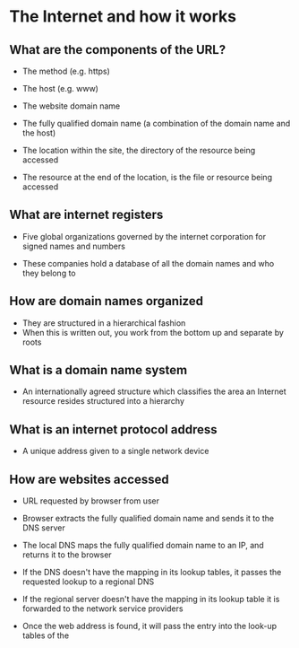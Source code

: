 # The Internet and how it works

## What are the components of the URL?

- The method (e.g. https)

- The host (e.g. www)

- The website domain name

- The fully qualified domain name (a combination of the domain name and the host)

- The location within the site, the directory of the resource being accessed

- The resource at the end of the location, is the file or resource being accessed

## What are internet registers

- Five global organizations governed by the internet corporation for signed names and numbers 

- These companies hold a database of all the domain names and who they belong to

## How are domain names organized

- They are structured in a hierarchical fashion 
- When this is written out, you work from the bottom up and separate by roots

## What is a domain name system

- An internationally agreed structure which classifies the area an Internet resource resides structured into a hierarchy

## What is an internet protocol address

- A unique address given to a single network device

## How are websites accessed

- URL requested by browser from user 

- Browser extracts the fully qualified domain name and sends it to the DNS server

- The local DNS maps the fully qualified domain name to an IP, and returns it to the browser

- If the DNS doesn't have the mapping in its lookup tables, it passes the requested lookup to a regional DNS 

- If the regional server doesn't have the mapping in its lookup table it is forwarded to the network service providers

- Once the web address is found, it will pass the entry into the look-up tables of the 
